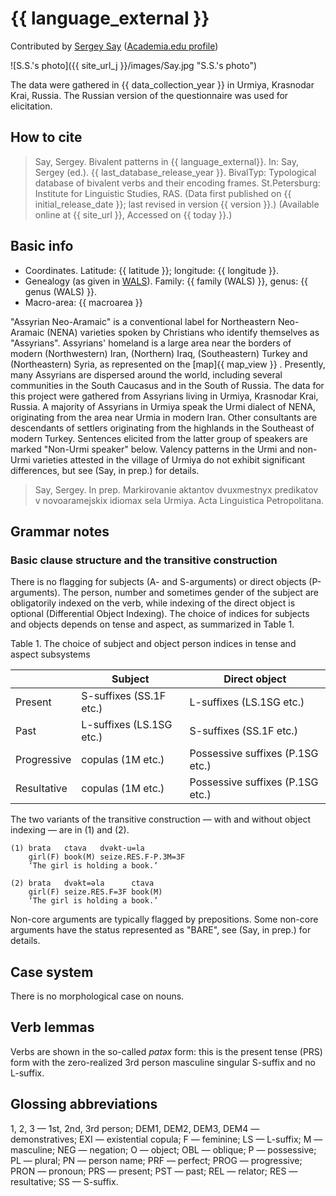 # {{ language_external }}
Contributed by [Sergey Say](https://iling.spb.ru/people/say.html.ru) ([Academia.edu profile](https://iling-spb.academia.edu/SergeySay))

![S.S.'s photo]({{ site_url_j }}/images/Say.jpg "S.S.'s photo")

The data were gathered in {{ data_collection_year }} in Urmiya, Krasnodar Krai, Russia. The Russian version of the questionnaire was used for elicitation.

## How to cite
> Say, Sergey. Bivalent patterns in {{ language_external}}. 
> In: Say, Sergey (ed.). {{ last_database_release_year }}. BivalTyp: 
> Typological database of bivalent verbs and their encoding frames. 
> St.Petersburg: Institute for Linguistic Studies, RAS. 
> (Data first published on {{ initial_release_date }}; 
> last revised in version {{ version }}.) (Available online at {{ site_url }}, 
> Accessed on {{ today }}.)

## Basic info
- Coordinates. Latitude: {{ latitude }}; longitude: {{ longitude }}.
- Genealogy (as given in [WALS](https://wals.info/)). Family: {{ family (WALS) }}, genus: {{ genus (WALS) }}.
- Macro-area: {{ macroarea }}

"Assyrian Neo-Aramaic" is a conventional label for Northeastern Neo-Aramaic (NENA) varieties spoken by Christians who identify themselves as "Assyrians". Assyrians' homeland is a large area near the borders of modern (Northwestern) Iran, (Northern) Iraq, (Southeastern) Turkey and (Northeastern) Syria, as represented on the [map]{{ map_view }} . Presently, many Assyrians are dispersed around the world, including several communities in the South Caucasus and in the South of Russia.
The data for this project were gathered from Assyrians living in Urmiya, Krasnodar Krai, Russia. A majority of Assyrians in Urmiya speak the Urmi dialect of NENA, originating from the area near Urmia in modern Iran. Other consultants are descendants of settlers originating from the highlands in the Southeast of modern Turkey. Sentences elicited from the latter group of speakers are marked "Non-Urmi speaker" below. Valency patterns in the Urmi and non-Urmi varieties attested in the village of Urmiya do not exhibit significant differences, but see (Say, in prep.) for details.

> Say, Sergey. In prep. Markirovanie aktantov dvuxmestnyx predikatov
> v novoaramejskix idiomax sela Urmiya. Acta Linguistica Petropolitana.

## Grammar notes

### Basic clause structure and the transitive construction
There is no flagging for subjects (A- and S-arguments) or direct objects (P-arguments). The person, number and sometimes gender of the subject are obligatorily indexed on the verb, while indexing of the direct object is optional (Differential Object Indexing). The choice of indices for subjects and objects depends on tense and aspect, as summarized in Table 1.

Table 1. The choice of subject and object person indices in tense and aspect subsystems

|                    |     Subject                     |     Direct object                       |
|--------------------|---------------------------------|-----------------------------------------|
|     Present        |     S-suffixes (SS.1F etc.)     |     L-suffixes (LS.1SG etc.)            |
|     Past           |     L-suffixes (LS.1SG etc.)    |     S-suffixes (SS.1F etc.)             |
|     Progressive    |     copulas (1M etc.)           |     Possessive suffixes (P.1SG etc.)    |
|     Resultative    |     copulas (1M etc.)           |     Possessive suffixes (P.1SG etc.)    |

The two variants of the transitive construction — with and without object indexing — are in (1) and (2).

```
(1) brata   ctava   dvəkt-u=la					
    girl(F) book(M) seize.RES.F-P.3M=3F	
    ‘The girl is holding a book.’

(2) brata   dvəkt=əla      ctava
    girl(F) seize.RES.F=3F book(M)
    ‘The girl is holding a book.’

```

Non-core arguments are typically flagged by prepositions. Some non-core arguments have the status represented as "BARE", see (Say, in prep.) for details.

## Case system
There is no morphological case on nouns.

## Verb lemmas
Verbs are shown in the so-called *patəx* form: this is the present tense (PRS) form with the zero-realized 3rd person masculine singular S-suffix and no L-suffix.

## Glossing abbreviations
1, 2, 3 — 1st, 2nd, 3rd person; DEM1, DEM2, DEM3, DEM4 — demonstratives; EXI — existential copula; F — feminine; LS — L-suffix; M — masculine; NEG — negation; O — object; OBL — oblique; P — possessive; PL — plural; PN — person name; PRF — perfect; PROG — progressive; PRON —  pronoun; PRS — present; PST — past; REL — relator; RES — resultative; SS — S-suffix.
